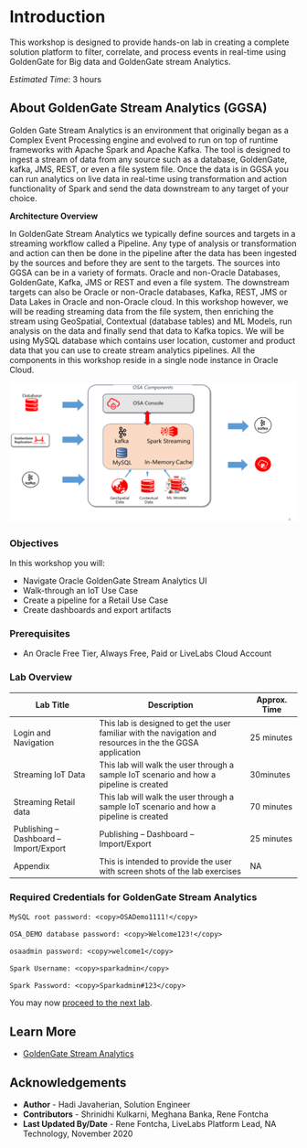 # Introduction

This workshop is designed to provide hands-on lab in creating a complete solution platform to filter, correlate, and process events in real-time using GoldenGate for Big data and GoldenGate stream Analytics.  

*Estimated Time*: 3 hours

## About GoldenGate Stream Analytics (GGSA)
Golden Gate Stream Analytics is an environment that originally began as a Complex Event Processing engine and evolved to run on top of runtime frameworks with Apache Spark and Apache Kafka.  The tool is designed to ingest a stream of data from any source such as a database, GoldenGate, kafka, JMS, REST, or even a file system file.  Once the data is in GGSA you can run analytics on live data in real-time using transformation and action functionality of Spark and send the data downstream to any target of your choice.  

**Architecture Overview**

In GoldenGate Stream Analytics we typically define sources and targets in a streaming workflow called a Pipeline.  Any type of analysis or transformation and action can then be done in the pipeline after the data has been ingested by the sources and before they are sent to the targets.  The sources into GGSA can be in a variety of formats.  Oracle and non-Oracle Databases, GoldenGate, Kafka, JMS or REST and even a file system.  The downstream targets can also be Oracle or non-Oracle databases, Kafka, REST, JMS or Data Lakes in Oracle and non-Oracle cloud.
In this workshop however, we will be reading streaming data from the file system, then enriching the stream using GeoSpatial, Contextual (database tables) and ML Models, run analysis on the data and finally send that data to Kafka topics.  We will be using MySQL database which contains user location, customer and product data that you can use to create stream analytics pipelines.  All the components in this workshop reside in a single node instance in Oracle Cloud.

![](./images/osaarchitecture.png " ")

### Objectives

In this workshop you will:
* Navigate Oracle GoldenGate Stream Analytics UI
* Walk-through an IoT Use Case
* Create a pipeline for a Retail Use Case
* Create dashboards and export artifacts

### Prerequisites
* An Oracle Free Tier, Always Free, Paid or LiveLabs Cloud Account

### Lab Overview

| Lab Title | Description | Approx. Time |
|--|------------------------------------------------------------|-------------|
| Login and Navigation | This lab is designed to get the user familiar with the navigation and resources in the the GGSA application  | 25 minutes  |
| Streaming IoT Data | This lab will walk the user through a sample IoT scenario and how a pipeline is created | 30minutes |
| Streaming Retail data | This lab will walk the user through a sample IoT scenario and how a pipeline is created | 70 minutes |
| Publishing – Dashboard – Import/Export | Publishing – Dashboard – Import/Export | 25 minutes |
| Appendix | This is intended to provide the user with screen shots of the lab exercises   | NA |


### Required Credentials for GoldenGate Stream Analytics

  ```
  MySQL root password: <copy>OSADemo1111!</copy>
  ```

  ```
  OSA_DEMO database password: <copy>Welcome123!</copy>
  ```

  ```
  osaadmin password: <copy>welcome1</copy>
  ```

  ```
  Spark Username: <copy>sparkadmin</copy>
  ```

  ```
  Spark Password: <copy>Sparkadmin#123</copy>
  ```

You may now [proceed to the next lab](#next).

## Learn More

* [GoldenGate Stream Analytics](https://www.oracle.com/middleware/technologies)

## Acknowledgements

* **Author** - Hadi Javaherian, Solution Engineer
* **Contributors** - Shrinidhi Kulkarni, Meghana Banka, Rene Fontcha
* **Last Updated By/Date** - Rene Fontcha, LiveLabs Platform Lead, NA Technology, November 2020
